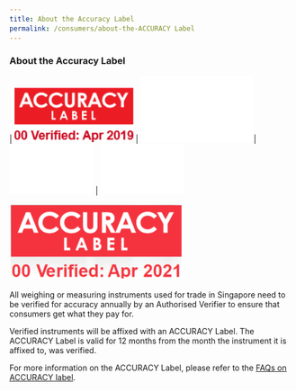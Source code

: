 ```yaml
---
title: About the Accuracy Label
permalink: /consumers/about-the-ACCURACY Label
---
```

### About the Accuracy Label

| ![accuracy label](/images/about/accuracy_label.jpg) | ![blank2](images/about/blank2.png)| ![blank1](images/about/blank1.png) | ![blank1](images/about/blank1.png)

<img src="/images/accuracy-label-ver2021.png" alt="accuracy label" style="width:309px;height:137.5px;">

All weighing or measuring instruments used for trade in Singapore need to be verified for accuracy annually by an Authorised Verifier to ensure that consumers get what they pay for. 

Verified instruments will be affixed with an ACCURACY Label. The ACCURACY Label is valid for 12 months from the month the instrument it is affixed to, was verified.

For more information on the ACCURACY Label, please refer to the [FAQs on ACCURACY label](/about-us/faq/faq-accuracy-label).